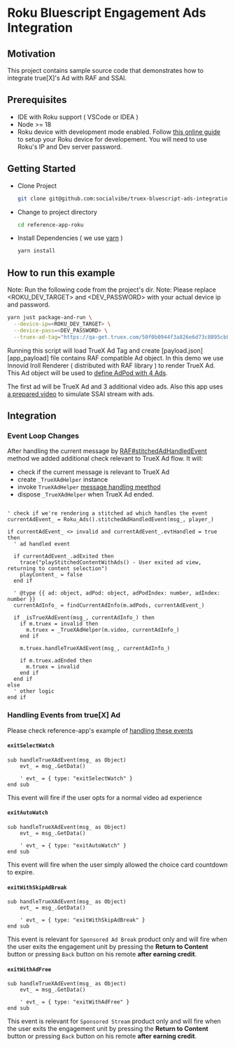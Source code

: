 Roku Bluescript Engagement Ads Integration
==========================================

## Motivation

This project contains sample source code that demonstrates how to integrate true[X]'s Ad with RAF and SSAI.

## Prerequisites
- IDE with Roku support ( VSCode or IDEA )
- Node >= 18
- Roku device with development mode enabled. Follow [this online guide][roku_device_development_setup] to setup your Roku device for developement. You will need to use Roku's IP and Dev server password.


## Getting Started

- Clone Project
  ```bash
  git clone git@github.com:socialvibe/truex-bluescript-ads-integration.git
  ```
- Change to project directory
  ```bash
  cd reference-app-roku
  ```
- Install Dependencies ( we use [yarn][yarn_install_guide] )
  ```bash
  yarn install
  ```

## How to run this example
Note: Run the following code from the project's dir.
Note: Please replace <ROKU_DEV_TARGET> and <DEV_PASSWORD> with your actual device ip and password.

```bash
yarn just package-and-run \
  --device-ip=<ROKU_DEV_TARGET> \
  --device-pass=<DEV_PASSWORD> \
  --truex-ad-tag="https://qa-get.truex.com/50f0b0944f3a826e6d73c8895cb868fb2af0171c/vast/connected_device/inline?network_user_id=truex_engagement_test_user_001"
```

Running this script will load TrueX Ad Tag and create [payload.json][app_payload] file contains RAF compatible Ad object.
In this demo we use Innovid Iroll Renderer ( distributed with RAF library ) to render TrueX Ad.
This Ad object will be used to [define AdPod with 4 Ads][adpods_object_creation].

The first ad will be TrueX Ad and 3 additional video ads.
Also this app uses [a prepared video][video_url] to simulate SSAI stream with ads.


## Integration

### Event Loop Changes
After handling the current message by [RAF#stitchedAdHandledEvent][raf_stitched_ad_handled_event] method we added additional check relevant to TrueX Ad flow.
It will:
- check if the current message is relevant to TrueX Ad
- create `_TrueXAdHelper` instance
- invoke `TrueXAdHelper` [message handling meethod][truex_helper_event_handling]
- dispose `_TrueXAdHelper` when TrueX Ad ended.

```brightscript

' check if we're rendering a stitched ad which handles the event
currentAdEvent_ = Roku_Ads().stitchedAdHandledEvent(msg_, player_)

if currentAdEvent_ <> invalid and currentAdEvent_.evtHandled = true then
  ' ad handled event

  if currentAdEvent_.adExited then
    trace("playStitchedContentWithAds() - User exited ad view, returning to content selection")
    playContent_ = false
  end if

  ' @type {{ ad: object, adPod: object, adPodIndex: number, adIndex: number }}
  currentAdInfo_ = findCurrentAdInfo(m.adPods, currentAdEvent_)

  if _isTrueXAdEvent(msg_, currentAdInfo_) then
    if m.truex = invalid then
      m.truex = _TrueXAdHelper(m.video, currentAdInfo_)
    end if

    m.truex.handleTrueXAdEvent(msg_, currentAdInfo_)

    if m.truex.adEnded then
      m.truex = invalid
    end if
  end if
else
  ' other logic
end if
```

### Handling Events from true[X] Ad

Please check reference-app's example of [handling these events][truex_helper_event_handling]

#### `exitSelectWatch`
```brightscript
sub handleTrueXAdEvent(msg_ as Object)
    evt_ = msg_.GetData()

    ' evt_ = { type: "exitSelectWatch" }
end sub
```

This event will fire if the user opts for a normal video ad experience

#### `exitAutoWatch`
```brightscript
sub handleTrueXAdEvent(msg_ as Object)
    evt_ = msg_.GetData()

    ' evt_ = { type: "exitAutoWatch" }
end sub

```
This event will fire when the user simply allowed the choice card countdown to expire.

#### `exitWithSkipAdBreak`
```brightscript
sub handleTrueXAdEvent(msg_ as Object)
    evt_ = msg_.GetData()

    ' evt_ = { type: "exitWithSkipAdBreak" }
end sub
```
This event is relevant for `Sponsored Ad Break` product only and will fire when the user exits the engagement unit by pressing the **Return to Content** button or pressing `Back` button on his remote **after earning credit**.

#### `exitWithAdFree`
```brightscript
sub handleTrueXAdEvent(msg_ as Object)
    evt_ = msg_.GetData()

    ' evt_ = { type: "exitWithAdFree" }
end sub
```
This event is relevant for `Sponsored Stream` product only and will fire when the user exits the engagement unit by pressing the **Return to Content** button or pressing `Back` button on his remote **after earning credit**.

[gulp_guide]: https://gulpjs.com/docs/en/getting-started/quick-start
[build_include_component_sources_snippet]: ./../just.config.ts#L136-L143
[truex_helper_event_handling]: ./components/example/truex-helper.brs#L37-L59
[event_loop_truex_events_checking]: ./components/example/raf-ssai-task.brs#L59-L61
[adpods_object_creation]: ./components/example/example-raf-common.brs
[video_url]: http://development.scratch.truex.com.s3.amazonaws.com/roku/simon/roku-reference-app-stream-med.mp4

[roku_device_development_setup]: https://developer.roku.com/docs/developer-program/getting-started/developer-setup.md
[yarn_install_guide]: https://yarnpkg.com/getting-started/install
[yarn_link_guide]: https://classic.yarnpkg.com/lang/en/docs/cli/link/
[raf_stitched_ad_handled_event]: https://developer.roku.com/en-ca/docs/developer-program/advertising/raf-api.md#stitchedadhandledeventmsg-as-object-player-as-object-as-roassociativearray